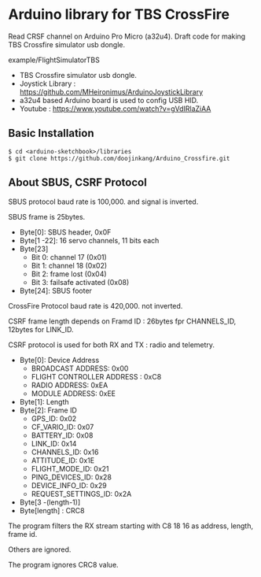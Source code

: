 # Arduino library for TBS CrossFire

Read CRSF channel on Arduino Pro Micro (a32u4).
Draft code for making TBS Crossfire simulator usb dongle.

example/FlightSimulatorTBS
- TBS Crossfire simulator usb dongle.
- Joystick Library : https://github.com/MHeironimus/ArduinoJoystickLibrary
- a32u4 based Arduino board is used to config USB HID.
- Youtube : https://www.youtube.com/watch?v=gVdIRlaZiAA

## Basic Installation

```
$ cd <arduino-sketchbook>/libraries
$ git clone https://github.com/doojinkang/Arduino_Crossfire.git
```

## About SBUS, CSRF Protocol

SBUS protocol baud rate is 100,000. and signal is inverted.

SBUS frame is 25bytes.

- Byte[0]: SBUS header, 0x0F
- Byte[1 -22]: 16 servo channels, 11 bits each
- Byte[23]
  - Bit 0: channel 17 (0x01)
  - Bit 1: channel 18 (0x02)
  - Bit 2: frame lost (0x04)
  - Bit 3: failsafe activated (0x08)
- Byte[24]: SBUS footer

CrossFire Protocol baud rate is 420,000. not inverted.

CSRF frame length depends on Framd ID : 26bytes fpr CHANNELS_ID, 12bytes for LINK_ID.

CSRF protocol is used for both RX and TX : radio and telemetry.

- Byte[0]: Device Address
  - BROADCAST ADDRESS: 0x00
  - FLIGHT CONTROLLER ADDRESS : 0xC8
  - RADIO ADDRESS: 0xEA
  - MODULE ADDRESS: 0xEE
- Byte[1]: Length
- Byte[2]: Frame ID
  - GPS_ID: 0x02
  - CF_VARIO_ID: 0x07
  - BATTERY_ID: 0x08
  - LINK_ID: 0x14
  - CHANNELS_ID: 0x16
  - ATTITUDE_ID: 0x1E
  - FLIGHT_MODE_ID: 0x21
  - PING_DEVICES_ID: 0x28
  - DEVICE_INFO_ID: 0x29
  - REQUEST_SETTINGS_ID: 0x2A
- Byte[3 -(length-1)]
- Byte[length] : CRC8


The program filters the RX stream starting with C8 18 16 as address, length, frame id.

Others are ignored.

The program ignores CRC8 value.

